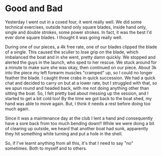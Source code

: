 # Good and Bad

Yesterday I went out in a coxed four, it went really well. We did some technical exercises, outside hand only square blades, inside hand only, single and double strokes, some power strokes. In fact, it was the best I'd ever done square blades. I thought it was going really well.

During one of our pieces, a 4k free rate, one of our blades clipped the blade of a single. This caused the sculler to lose grip on the blade, which imbalanced the boat and in she went, pretty damn quickly. We stopped and alerted the guys in the launch, who sped to her rescue. We stuck around for a minute to make sure she was okay, then continued on our piece. About 3k into the piece my left forearm muscles "cramped" up, so I could no longer feather the blade. I caught three crabs in quick succession. We had a quick chat and decided to carry on but at a lower  rate, but I struggled with that, so we spun round and headed back, with me not doing anything other than sitting the boat. So, I felt pretty bad about messing up the session, and I started to get a bit cold too! By the time we got back to the boat shed, my hand was able to move again. But, I think it needs a rest before doing too much again.

Since it was a maintenance day at the club I lent a hand and consequently have a sore back from too much bending down!! While we were doing a bit of clearing up outside, we heard that another boat had sunk, apparently they hit something while turning and put a hole in the shell.

So, if I've learnt anything from all this, it's that I need to say "no" sometimes. Both to myself and to others.